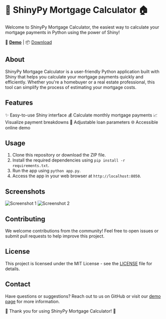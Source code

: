 # 🏡 ShinyPy Mortgage Calculator 🏠

Welcome to ShinyPy Mortgage Calculator, the easiest way to calculate your mortgage payments in Python using the power of Shiny!

🚀 **[Demo](https://mattmajestic.github.io/shinypy-mortgage/)** | 📦 [Download](https://github.com/mattmajestic/shinypy-mortgage/archive/main.zip)

## About

ShinyPy Mortgage Calculator is a user-friendly Python application built with Shiny that helps you calculate your mortgage payments quickly and efficiently. Whether you're a homebuyer or a real estate professional, this tool can simplify the process of estimating your mortgage costs.

## Features

✨ Easy-to-use Shiny interface
💰 Calculate monthly mortgage payments
📈 Visualize payment breakdowns
🔢 Adjustable loan parameters
🌐 Accessible online demo

## Usage

1. Clone this repository or download the ZIP file.
2. Install the required dependencies using `pip install -r requirements.txt`.
3. Run the app using `python app.py`.
4. Access the app in your web browser at `http://localhost:8050`.

## Screenshots

![Screenshot 1](screenshots/screenshot1.png)
![Screenshot 2](screenshots/screenshot2.png)

## Contributing

We welcome contributions from the community! Feel free to open issues or submit pull requests to help improve this project.

## License

This project is licensed under the MIT License - see the [LICENSE](LICENSE) file for details.

## Contact

Have questions or suggestions? Reach out to us on GitHub or visit our [demo page](https://mattmajestic.github.io/shinypy-mortgage/) for more information.

🌟 Thank you for using ShinyPy Mortgage Calculator! 🌟
